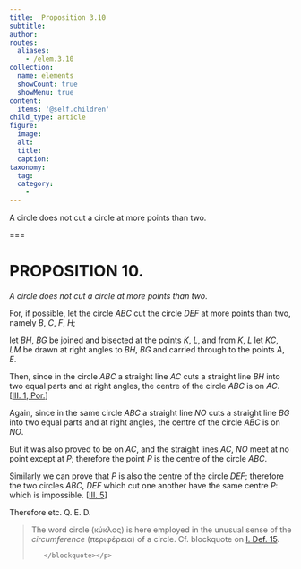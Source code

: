 ```yaml
---
title:  Proposition 3.10
subtitle: 
author:
routes:
  aliases:
    - /elem.3.10
collection:
  name: elements
  showCount: true
  showMenu: true
content:
  items: '@self.children'
child_type: article
figure:
  image:
  alt:
  title:
  caption:
taxonomy:
  tag:
  category:
    - 
---
```


<p><emph>A circle does not cut a circle at more points than two</emph>. </p>

===

<pb n="23"/><h1>PROPOSITION 10.</h1>
<p><em>A circle does not cut a circle at more points than two</em>. </p>

<p>For, if possible, let the circle <em>ABC</em> cut the circle <em>DEF</em> at more points than two, namely <em>B</em>, <em>C</em>, <em>F</em>, <em>H</em>; </p>

<p>let <em>BH</em>, <em>BG</em> be joined and bisected at the points <em>K</em>, <em>L</em>, and from <em>K</em>, <em>L</em> let <em>KC</em>, <em>LM</em> be drawn at right angles to <em>BH</em>, <em>BG</em> and carried through to the points <em>A</em>, <em>E</em>. 
      </p>

<p>Then, since in the circle <em>ABC</em> a straight line <em>AC</em> cuts a straight line <em>BH</em> into two equal parts and at right angles, <span class="center">the centre of the circle <em>ABC</em> is on <em>AC</em>. [<a href="/elem.3.1.p.1">III. 1, Por.</a>]</span>
      </p>

<p>Again, since in the same circle <em>ABC</em> a straight line <em>NO</em> cuts a straight line <em>BG</em> into two equal parts and at right angles, <span class="center">the centre of the circle <em>ABC</em> is on <em>NO</em>.</span>
      </p>

<p>But it was also proved to be on <em>AC</em>, and the straight lines <em>AC</em>, <em>NO</em> meet at no point except at <em>P</em>; <span class="center">therefore the point <em>P</em> is the centre of the circle <em>ABC</em>.</span>
      </p>

<p>Similarly we can prove that <em>P</em> is also the centre of the circle <em>DEF</em>; <span class="center">therefore the two circles <em>ABC</em>, <em>DEF</em> which cut one another have the same centre <em>P</em>: which is impossible. [<a href="/elem.3.5">III. 5</a>]</span>
      </p>

<p>Therefore etc. Q. E. D.
<blockquote n="1" class="crit" place="unspecified" anchored="yes">
        
<p>The word circle (<foreign lang="greek">κύκλος</foreign>) is here employed in the unusual sense of the <em>circumference</em> (<foreign lang="greek">περιφέρεια</foreign>) of a circle. Cf. blockquote on <a href="/elem.1.def.15">I. Def. 15</a>.</p>

       </blockquote></p>
